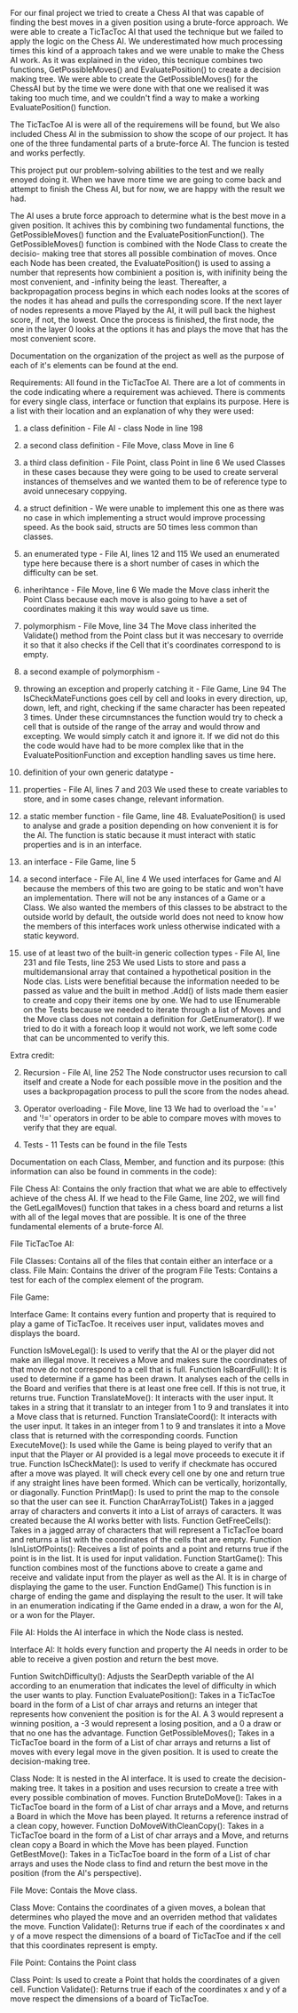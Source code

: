 For our final project we tried to create a Chess AI that was capable of finding the best moves in a given position using a brute-force approach. We were able to create a TicTacToc AI that used the technique but we failed to apply the logic on the Chess AI. We underestimated how much processing times this kind of a approach takes and we were unable to make the Chess AI work. As it was explained in the video, this tecnique combines two functions, GetPossibleMoves() and EvaluatePosition() to create a decision making tree. We were able to create the GetPossibleMoves() for the ChessAI but by the time we were done with that one we realised it was taking too much time, and we couldn't find a way to make a working EvaluatePosition() function. 

The TicTacToe AI is were all of the requiremens will be found, but We also included Chess AI in the submission to show the scope of our project. It has one of the three fundamental parts of a brute-force AI. The funcion is tested and works perfectly. 

This project put our problem-solving abilities to the test and we really enoyed doing it. When we have more time we are going to come back and attempt to finish the Chess AI, but for now, we are happy with the result we had.

The AI uses a brute force approach to determine what is the best move in a given position. It achives this by combining two fundamental functions, the GetPossibleMoves() function and the EvaluatePositionFunction(). The GetPossibleMoves() function is combined with the Node Class to create the decisio- making tree that stores all possible combination of moves. Once each Node has been created, the EvaluatePosition() is used to assing a number that represents how combinient a position is, with inifinity being the most convenient, and  -infinity being the least. Thereafter, a backpropagation process begins in which each nodes looks at the scores of the nodes it has ahead and pulls the corresponding score. If the next layer of nodes represents a move Played by the AI, it will pull back the highest score, if not, the lowest. Once the process is finished, the first node, the one in the layer 0 looks at the options it has and plays the move that has the most convenient score.

Documentation on the organization of the project as well as the purpose of each of it's elements can be found at the end.



Requirements: 
All found in the TicTacToe AI. There are a lot of comments in the code indicating where a requirement was achieved. There is comments for every single class, interface or function that explains its purpose. Here is a list with their location and an explanation of why they were used:

1. a class definition - File AI - class Node in line 198
2. a second class definition - File Move, class Move in line 6
3. a third class definition - File Point, class Point in line 6
        We used Classes in these cases because they were going to be used to create serveral instances of themselves and we wanted them to be of reference type to avoid unnecesary coppying.

4. a struct definition - 
        We were unable to implement this one as there was no case in which implementing a struct would improve processing speed. As the book said, structs are 50 times less common than classes.

5. an enumerated type - File AI, lines 12 and 115
        We used an enumerated type here because there is a short number of cases in which the difficulty can be set. 

6. inherihtance - File Move, line 6
        We made the Move class inherit the Point Class because each move is also going to have a set of coordinates making it this way would save us time.

7. polymorphism - File Move, line 34
        The Move class inherited the Validate() method from the Point class but it was neccesary to override it so that it also checks if the Cell that it's coordinates correspond to is empty. 
        
8. a second example of polymorphism - 

9. throwing an exception and properly catching it - File Game, Line 94
        The IsCheckMateFunctions goes cell by cell and looks in every direction, up, down, left, and right, checking if the same character has been repeated 3 times. Under these circumnstances the function would try to check a cell that is outside of the range of the array and would throw and excepting. We would simply catch it and ignore it. If we did not do this the code would have had to be more complex like that in the EvaluatePositionFunction and exception handling saves us time here. 

10. definition of your own generic datatype - 

11. properties - File AI, lines 7 and 203
        We used these to create variables to store, and in some cases change, relevant information.
        
12. a static member function - file Game, line 48.
        EvaluatePosition() is used to analyse and grade a position depending on how convenient it is for the AI. The function is static because it must interact with static properties and is in an interface.

13. an interface - File Game, line 5
14. a second interface - File AI, line 4
        We used interfaces for Game and AI because the members of this two are going to be static and won't have an implementation. There will not be any instances of a Game or a Class. We also wanted the members of this classes to be abstract to the outside world by default, the outside world does not need to know how the members of this interfaces work unless otherwise indicated with a static keyword. 

15. use of at least two of the built-in generic collection types - File AI, line 231 
and file Tests, line 253
        We used Lists to store and pass a multidemansional array that contained a hypothetical position in the Node clas. Lists were benefitial because the information needed to be passed as value and the built in method .Add() of lists made them easier to create and copy their items one by one.
        We had to use IEnumerable on the Tests because we needed to iterate through a list of Moves and the Move class does not contain a definition for .GetEnumerator(). If we tried to do it with a foreach loop it would not work, we left some code that can be uncommented to verify this. 

Extra credit:

2. Recursion -  File AI, line 252
        The Node constructor uses recursion to call itself and create a Node for each possible move in the position and the uses a backpropagation process to pull the score from the nodes ahead.

3. Operator overloading - File Move, line 13
        We had to overload the '==' and '!=' operators in order to be able to compare moves with moves to verify that they are equal.

4. Tests - 11 Tests can be found in the file Tests



Documentation on each Class, Member, and function and its purpose: (this information can also be found in comments in the code):

File Chess AI:
        Contains the only fraction that what we are able to effectively achieve of the chess AI. If we head to the File Game, line 202, we will find the GetLegalMoves() function that takes in a chess board and returns a list with all of the legal moves that are possible. It is one of the three fundamental elements of a brute-force AI.

File TicTacToe AI:

File Classes:
        Contains all of the files that contain either an interface or a class.
File Main:
        Contains the driver of the program
File Tests:
        Contains a test for each of the complex element of the program.


File Game: 

Interface Game:
        It contains every funtion and property that is required to play a game of TicTacToe. It receives user input, validates moves and displays the board.

Function IsMoveLegal():
        Is used to verify that the AI or  the player did not make an illegal move. It receives a Move and makes sure the coordinates of that move do not correspond to a cell that is full.
Function IsBoardFull():
        It is used to determine if a game has been drawn. It analyses each of the cells in the Board and verifies that there is at least one free cell. If this is not true, it returns true.
Function TranslateMove():
        It interacts with the user input. It takes in a string that it translatr to an integer from 1 to 9 and translates it into a Move class that is returned.
Function TranslateCoord():
        It interacts with the user input.  It takes in an integer from 1 to 9 and translates it into a Move class that is returned with the corresponding coords.
Function ExecuteMove():
        Is used while the Game is being played to verify that an input that the Player or AI provided is a legal move proceeds to execute it if true.
Function IsCheckMate():
        Is used to verify if checkmate has occured after a move was played. It will check every cell one by one and return true if any straight lines have been formed. Which can be vertically, horizontally, or diagonally.
Function PrintMap():
        Is used to print the map to the console so that the user can see it. 
Function CharArrayToList()
        Takes in a jagged array of characters and converts it into a List of arrays of caracters. It was created because the AI works better with lists. 
Function GetFreeCells():
        Takes in a jagged array of characters that will represent a TicTacToe board and returns a list with the coordinates of the cells that are empty.
Function IsInListOfPoints():
        Receives a list of points and a point and returns true if the point is in the list. It is used for input validation. 
Function StartGame():
        This function combines most of the functions above to create a game and receive and validate input from the player as well as the AI. It is in charge of displaying the game to the user.
Function EndGame()
        This function is in charge of ending the game and displaying the result to the user. It will take in an enumeration indicating if the Game ended in a draw, a won for the AI, or a won for the Player.



File AI:
        Holds the AI interface in which the Node class is nested.

Interface AI:
        It holds every function and property the AI needs in order to be able to receive a given postion and return the best move. 

Funtion SwitchDifficulty():
        Adjusts the SearDepth variable of the AI according to an enumeration that indicates the level of difficulty in which the user wants to play.
Function EvaluatePosition():
        Takes in a TicTacToe board in the form of a List of char arrays and returns an integer that represents how convenient the position is for the AI. A 3 would represent a winning position, a -3 would represent a losing position, and a 0 a draw or that no one has the advantage.
Function GetPossibleMoves();
        Takes in a TicTacToe board in the form of a List of char arrays and returns a list of moves with every legal move in the given position. It is used to create the decision-making tree.

Class Node:
        It is nested in the AI interface. It is used to create the decision-making tree. It takes in a position and uses recursion to create a tree with every possible combination of moves.
Function BruteDoMove():
        Takes in a TicTacToe board in the form of a List of char arrays and a Move,  and returns a Board in which the Move has been played. It returns a reference instrad of a clean copy, however.
Function DoMoveWithCleanCopy():
        Takes in a TicTacToe board in the form of a List of char arrays and a Move, and returns clean copy a Board in which the Move has been played.
Function GetBestMove():
        Takes in a TicTacToe board in the form of a List of char arrays and uses the Node class to find and return the best move in the position (from the AI's perspective).



File Move:
        Contais the Move class.

Class Move:
        Contains the coordinates of a given moves, a bolean that determines who played the move and an overriden method that validates the move.
Function Validate():
        Returns true if each of the coordinates x and y of a move respect the dimensions of a board of TicTacToe and if the cell that this coordinates represent is empty.



File Point:
        Contains the Point class

Class Point:
        Is used to create a Point that holds the coordinates of a given cell.
Function Validate():
        Returns true if each of the coordinates x and y of a move respect the dimensions of a board of TicTacToe.


